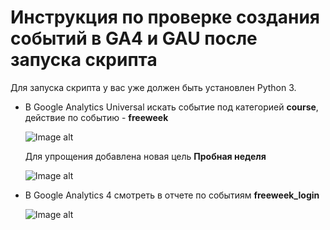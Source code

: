 # Инструкция по проверке создания событий в GA4 и GAU после запуска скрипта 

Для запуска скрипта у вас уже должен быть установлен Python 3.

- В Google Analytics Universal искать событие под категорией **course**, действие по событию - **freeweek**

   ![Image alt](https://github.com/Fiskless/integration-and-monitoring-ga-events/blob/master/screenshots/events_creating_test_pic/ga1.png)

   Для упрощения добавлена новая цель **Пробная неделя**

   ![Image alt](https://github.com/Fiskless/integration-and-monitoring-ga-events/blob/master/screenshots/events_creating_test_pic/ga2.png)

- В Google Analytics 4 смотреть в отчете по событиям **freeweek_login**

   ![Image alt](https://github.com/Fiskless/integration-and-monitoring-ga-events/blob/master/screenshots/events_creating_test_pic/ga3.png)